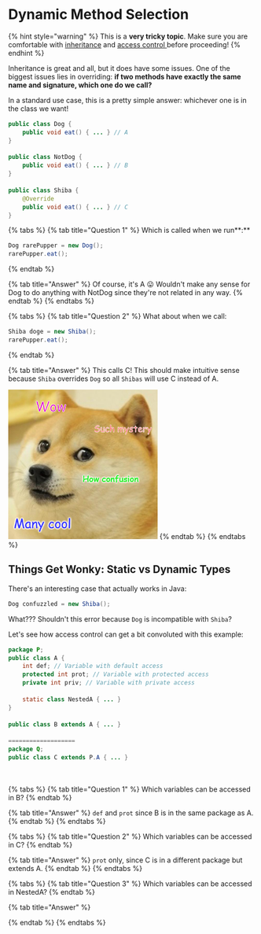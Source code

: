 # Dynamic Method Selection

{% hint style="warning" %}
This is a **very tricky topic**. Make sure you are comfortable with [inheritance](inheritance.md) and [access control ](access-control.md)before proceeding!
{% endhint %}

Inheritance is great and all, but it does have some issues. One of the biggest issues lies in overriding: **if two methods have exactly the same name and signature, which one do we call?**

In a standard use case, this is a pretty simple answer: whichever one is in the class we want!

```java
public class Dog {
    public void eat() { ... } // A
}

public class NotDog {
    public void eat() { ... } // B
}

public class Shiba {
    @Override
    public void eat() { ... } // C
}

```

{% tabs %}
{% tab title="Question 1" %}
Which is called when we run**:**

```java
Dog rarePupper = new Dog();
rarePupper.eat();
```
{% endtab %}

{% tab title="Answer" %}
Of course, it's A 😛 Wouldn't make any sense for Dog to do anything with NotDog since they're not related in any way.
{% endtab %}
{% endtabs %}

{% tabs %}
{% tab title="Question 2" %}
What about when we call:

```java
Shiba doge = new Shiba();
rarePupper.eat();
```
{% endtab %}

{% tab title="Answer" %}
This calls C! This should make intuitive sense because `Shiba` overrides `Dog` so all `Shibas` will use C instead of A.

![](../.gitbook/assets/image%20%288%29.png)
{% endtab %}
{% endtabs %}

## Things Get Wonky: Static vs Dynamic Types

There's an interesting case that actually works in Java:

```java
Dog confuzzled = new Shiba();
```

What??? Shouldn't this error because `Dog` is incompatible with `Shiba`?





Let's see how access control can get a bit convoluted with this example:

```java
package P;
public class A {
    int def; // Variable with default access
    protected int prot; // Variable with protected access
    private int priv; // Variable with private access
    
    static class NestedA { ... }
}

public class B extends A { ... }

===================
package Q;
public class C extends P.A { ... }
    
    

```

{% tabs %}
{% tab title="Question 1" %}
Which variables can be accessed in B?
{% endtab %}

{% tab title="Answer" %}
`def` and `prot` since B is in the same package as A.
{% endtab %}
{% endtabs %}

{% tabs %}
{% tab title="Question 2" %}
Which variables can be accessed in C?
{% endtab %}

{% tab title="Answer" %}
`prot` only, since C is in a different package but extends A.
{% endtab %}
{% endtabs %}

{% tabs %}
{% tab title="Question 3" %}
Which variables can be accessed in NestedA?
{% endtab %}

{% tab title="Answer" %}

{% endtab %}
{% endtabs %}

